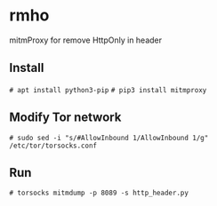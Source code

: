 # rmho
mitmProxy for remove HttpOnly in header

## Install 

`# apt install python3-pip`
`# pip3 install mitmproxy`

## Modify Tor network

`# sudo sed -i "s/#AllowInbound 1/AllowInbound 1/g" /etc/tor/torsocks.conf`

## Run

`# torsocks mitmdump -p 8089 -s http_header.py`

